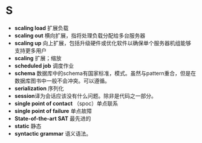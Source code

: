 # S
- **scaling load** 扩展负载 
- **scaling out** 横向扩展，指将处理负载分配给多台服务器
- **scaling up** 向上扩展，包括升级硬件或优化软件以确保单个服务器机组能够支持更多用户
- **scaling** 扩展；缩放
- **scheduled job** 调度作业
- **schema** 数据库中的schema有国家标准，模式。虽然与pattern重合，但是在数据库图书中一般不会冲突。可以遵循。
- **serialization** 序列化
- **session**译为会话应该没有什么问题。除非是代码之一部分。
- **single point of contact** （spoc）单点联系
- **single point of failure** 单点故障
- **State-of-the-art SAT** 最先进的
- **static** 静态
- **syntactic grammar** 语义语法。
